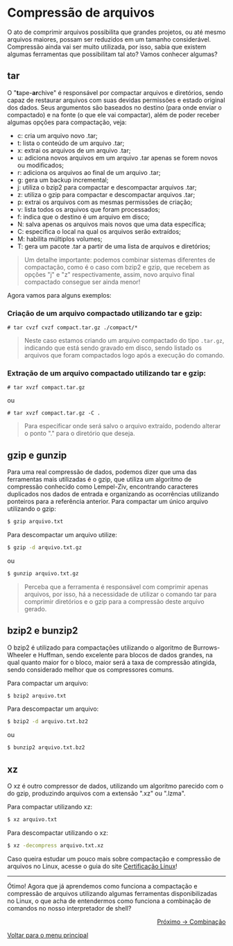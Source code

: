 # Compressão de arquivos

O ato de comprimir arquivos possibilita que grandes projetos, ou até mesmo arquivos maiores, possam ser reduzidos em um tamanho considerável. Compressão ainda vai ser muito utilizada, por isso, sabia que existem algumas ferramentas que possibilitam tal ato? Vamos conhecer algumas?

## tar

O "**t**ape-**ar**chive" é responsável por compactar arquivos e diretórios, sendo capaz de restaurar arquivos com suas devidas permissões e estado original dos dados. Seus argumentos são baseados no destino (para onde enviar o compactado) e na fonte (o que ele vai compactar), além de poder receber algumas opções para compactação, veja:

- c: cria um arquivo novo .tar;
- t: lista o conteúdo de um arquivo .tar;
- x: extrai os arquivos de um arquivo .tar;
- u: adiciona novos arquivos em um arquivo .tar apenas se forem novos ou modificados;
- r: adiciona os arquivos ao final de um arquivo .tar;
- g: gera um backup incremental;
- j: utiliza o bzip2 para compactar e descompactar arquivos .tar;
- z: utiliza o gzip para compactar e descompactar arquivos .tar;
- p: extrai os arquivos com as mesmas permissões de criação;
- v: lista todos os arquivos que foram processados;
- f: indica que o destino é um arquivo em disco;
- N: salva apenas os arquivos mais novos que uma data específica;
- C: especifica o local na qual os arquivos serão extraídos;
- M: habilita múltiplos volumes;
- T: gera um pacote .tar a partir de uma lista de arquivos e diretórios;
> Um detalhe importante: podemos combinar sistemas diferentes de compactação, como é o caso com bzip2 e gzip, que recebem as opções "j" e "z" respectivamente, assim, novo arquivo final compactado consegue ser ainda menor!

Agora vamos para alguns exemplos:

### Criação de um arquivo compactado utilizando tar e gzip:
```
# tar cvzf cvzf compact.tar.gz ./compact/*
```
> Neste caso estamos criando um arquivo compactado do tipo `.tar.gz`, indicando que está sendo gravado em disco, sendo listado os arquivos que foram compactados logo após a execução do comando.

### Extração de um arquivo compactado utilizando tar e gzip:
```
# tar xvzf compact.tar.gz
```
ou
```
# tar xvzf compact.tar.gz -C .
```
> Para especificar onde será salvo o arquivo extraído, podendo alterar o ponto "." para o diretório que deseja.

## gzip e gunzip

Para uma real compressão de dados, podemos dizer que uma das ferramentas mais utilizadas é o gzip, que utiliza um algoritmo de compressão conhecido como Lempel-Ziv, encontrando caracteres duplicados nos dados de entrada e organizando as ocorrências utilizando ponteiros para a referência anterior. Para compactar um único arquivo utilizando o gzip:

```sh
$ gzip arquivo.txt
```

Para descompactar um arquivo utilize:

```sh
$ gzip -d arquivo.txt.gz
```

ou

```sh
$ gunzip arquivo.txt.gz
```
> Perceba que a ferramenta é responsável com comprimir apenas arquivos, por isso, há a necessidade de utilizar o comando tar para comprimir diretórios e o gzip para a compressão deste arquivo gerado.

## bzip2 e bunzip2

O bzip2 é utilizado para compactações utilizando o algoritmo de Burrows-Wheeler e Huffman, sendo excelente para blocos de dados grandes, na qual quanto maior for o bloco, maior será a taxa de compressão atingida, sendo considerado melhor que os compressores comuns. 

Para compactar um arquivo:

```sh
$ bzip2 arquivo.txt
```

Para descompactar um arquivo:

```sh
$ bzip2 -d arquivo.txt.bz2
```

ou 

```sh
$ bunzip2 arquivo.txt.bz2
```

## xz

O xz é outro compressor de dados, utilizando um algoritmo parecido com o do gzip, produzindo arquivos com a extensão ".xz" ou ".lzma".

Para compactar utilizando xz:

```sh
$ xz arquivo.txt
```

Para descompactar utilizando o xz:

```sh
$ xz -decompress arquivo.txt.xz
```

Caso queira estudar um pouco mais sobre compactação e compressão de arquivos no Linux, acesse o guia do site [Certificação Linux](https://www.certificacaolinux.com.br/compactadores-de-arquivos-no-linux/)!

---

Ótimo! Agora que já aprendemos como funciona a compactação e compressão de arquivos utilizando algumas ferramentas disponibilizadas no Linux, o que acha de entendermos como funciona a combinação de comandos no nosso interpretador de shell?

<p align="right">
  <a href="https://github.com/lanjoni/lpi4noobs/blob/main/content/pratica/combinacao.md">Próximo -> Combinação</a>
</p>

<p align="left">
  <a href="https://github.com/lanjoni/lpi4noobs#roadmap">Voltar para o menu principal</a>
</p>
